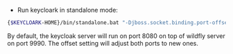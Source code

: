 
* Run keycloark in standalone mode:

```sh
{$KEYCLOARK-HOME}/bin/standalone.bat "-Djboss.socket.binding.port-offset=1616"
```

By default, the keycloak server will run on port 8080 on top of wildfly server on port 9990. The offset setting will adjust both ports to new ones.
